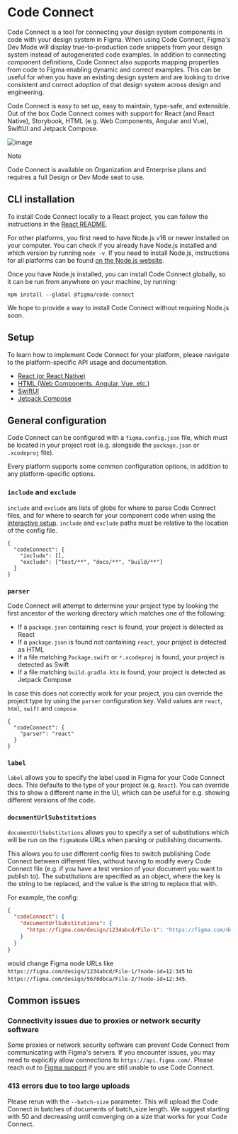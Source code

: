 # Code Connect

Code Connect is a tool for connecting your design system components in code with your design system in Figma. When using Code Connect, Figma's Dev Mode will display true-to-production code snippets from your design system instead of autogenerated code examples. In addition to connecting component definitions, Code Connect also supports mapping properties from code to Figma enabling dynamic and correct examples. This can be useful for when you have an existing design system and are looking to drive consistent and correct adoption of that design system across design and engineering.

Code Connect is easy to set up, easy to maintain, type-safe, and extensible. Out of the box Code Connect comes with support for React (and React Native), Storybook, HTML (e.g. Web Components, Angular and Vue), SwiftUI and Jetpack Compose.

![image](https://static.figma.com/uploads/d98e747613e01685d6a0f9dd3e2dcd022ff289c0.png)

> [!NOTE]
> Code Connect is available on Organization and Enterprise plans and requires a full Design or Dev Mode seat to use.

## CLI installation

To install Code Connect locally to a React project, you can follow the instructions in the [React README](docs/react.md#installation).

For other platforms, you first need to have Node.js v16 or newer installed on your computer. You can check if you already have Node.js installed and which version by running `node -v`. If you need to install Node.js, instructions for all platforms can be found [on the Node.js website](https://nodejs.org/en/download/package-manager).

Once you have Node.js installed, you can install Code Connect globally, so it can be run from anywhere on your machine, by running:

`npm install --global @figma/code-connect`

We hope to provide a way to install Code Connect without requiring Node.js soon.

## Setup

To learn how to implement Code Connect for your platform, please navigate to the platform-specific API usage and documentation.

- [React (or React Native)](docs/react.md)
- [HTML (Web Components, Angular, Vue, etc.)](docs/html.md)
- [SwiftUI](docs/swiftui.md)
- [Jetpack Compose](docs/compose.md)

## General configuration

Code Connect can be configured with a `figma.config.json` file, which must be located in your project root (e.g. alongside the `package.json` or `.xcodeproj` file).

Every platform supports some common configuration options, in addition to any platform-specific options.

### `include` and `exclude`

`include` and `exclude` are lists of globs for where to parse Code Connect files, and for where to search for your component code when using the [interactive setup](docs/react.md#interactive-setup). `include` and `exclude` paths must be relative to the location of the config file.

```jsonp
{
  "codeConnect": {
    "include": [],
    "exclude": ["test/**", "docs/**", "build/**"]
  }
}
```

### `parser`

Code Connect will attempt to determine your project type by looking the first ancestor of the working directory which matches one of the following:

- If a `package.json` containing `react` is found, your project is detected as React
- If a `package.json` is found not containing `react`, your project is detected as HTML
- If a file matching `Package.swift` or `*.xcodeproj` is found, your project is detected as Swift
- If a file matching `build.gradle.kts` is found, your project is detected as Jetpack Compose

In case this does not correctly work for your project, you can override the project type by using the `parser` configuration key. Valid values are `react`, `html`, `swift` and `compose`.

```jsonp
{
  "codeConnect": {
    "parser": "react"
  }
}
```

### `label`

`label` allows you to specify the label used in Figma for your Code Connect docs. This defaults to the type of your project (e.g. `React`). You can override this to show a different name in the UI, which can be useful for e.g. showing different versions of the code.

### `documentUrlSubstitutions`

`documentUrlSubstitutions` allows you to specify a set of substitutions which will be run on the `figmaNode` URLs when parsing or publishing documents.

This allows you to use different config files to switch publishing Code Connect between different files, without having to modify every Code Connect file (e.g. if you have a test version of your document you want to publish to). The substitutions are specified as an object, where the key is the string to be replaced, and the value is the string to replace that with.

For example, the config:

```json
{
  "codeConnect": {
    "documentUrlSubstitutions": {
      "https://figma.com/design/1234abcd/File-1": "https://figma.com/design/5678dcba/File-2"
    }
  }
}
```

would change Figma node URLs like `https://figma.com/design/1234abcd/File-1/?node-id=12:345` to `https://figma.com/design/5678dbca/File-2/?node-id=12:345`.

## Common issues

### Connectivity issues due to proxies or network security software

Some proxies or network security software can prevent Code Connect from communicating with Figma's servers. If you encounter issues, you may need to explicitly allow connections to `https://api.figma.com/`. Please reach out to [Figma support](https://help.figma.com/hc/en-us/requests/new) if you are still unable to use Code Connect.

### 413 errors due to too large uploads

Please rerun with the `--batch-size` parameter. This will upload the Code Connect in batches of documents of batch_size length. We suggest starting with 50 and decreasing until converging on a size that works for your Code Connect.
